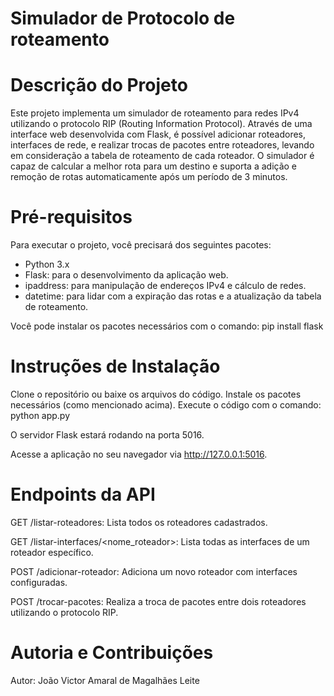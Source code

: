 # Simulador de Protocolo de roteamento

# Descrição do Projeto

Este projeto implementa um simulador de roteamento para redes IPv4 utilizando o protocolo RIP (Routing Information Protocol). Através de uma interface web desenvolvida com Flask, é possível adicionar roteadores, interfaces de rede, e realizar trocas de pacotes entre roteadores, levando em consideração a tabela de roteamento de cada roteador. O simulador é capaz de calcular a melhor rota para um destino e suporta a adição e remoção de rotas automaticamente após um período de 3 minutos.

# Pré-requisitos
Para executar o projeto, você precisará dos seguintes pacotes:

- Python 3.x
- Flask: para o desenvolvimento da aplicação web.
- ipaddress: para manipulação de endereços IPv4 e cálculo de redes.
- datetime: para lidar com a expiração das rotas e a atualização da tabela de roteamento.

Você pode instalar os pacotes necessários com o comando: pip install flask

# Instruções de Instalação
Clone o repositório ou baixe os arquivos do código.
Instale os pacotes necessários (como mencionado acima).
Execute o código com o comando: python app.py

O servidor Flask estará rodando na porta 5016.

Acesse a aplicação no seu navegador via http://127.0.0.1:5016.

# Endpoints da API

GET /listar-roteadores: Lista todos os roteadores cadastrados.

GET /listar-interfaces/<nome_roteador>: Lista todas as interfaces de um roteador específico.

POST /adicionar-roteador: Adiciona um novo roteador com interfaces configuradas.

POST /trocar-pacotes: Realiza a troca de pacotes entre dois roteadores utilizando o protocolo RIP.

# Autoria e Contribuições
Autor: João Victor Amaral de Magalhães Leite




